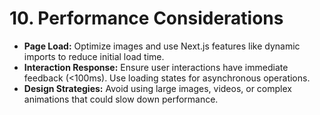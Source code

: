 # 10. Performance Considerations

*   **Page Load:** Optimize images and use Next.js features like dynamic imports to reduce initial load time.
*   **Interaction Response:** Ensure user interactions have immediate feedback (<100ms). Use loading states for asynchronous operations.
*   **Design Strategies:** Avoid using large images, videos, or complex animations that could slow down performance.
